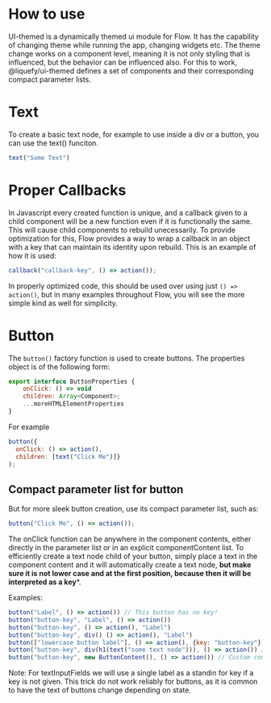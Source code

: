 # How to use

UI-themed is a dynamically themed ui module for Flow. It has the capability of changing theme while running the app, changing widgets etc. The theme change works on a component level, meaning it is not only styling that is influenced, but the behavior can be influenced also. For this to work, @liquefy/ui-themed defines a set of components and their corresponding compact parameter lists. 


# Text

To create a basic text node, for example to use inside a div or a button, you can use the text() funciton. 

```js
text("Some Text")
```

# Proper Callbacks

In Javascript every created function is unique, and a callback given to a child component will be a new function even if it is functionally the same. This will cause child components to rebuild unecessarily. To provide optimization for this, Flow provides a way to wrap a callback in an object with a key that can maintain its identity upon rebuild. This is an example of how it is used:

```js
callback("callback-key", () => action());
```

In properly optimized code, this should be used over using just `() => action()`, but in many examples throughout Flow, you will see the more simple kind as well for simplicity.


# Button

The `button()` factory function is used to create buttons. The properties object is of the following form: 

```js
export interface ButtonProperties {
    onClick: () => void
    children: Array<Component>;
    ...moreHTMLElementProperties
}
```

For example

```js
button({
  onClick: () => action(), 
  children: [text("Click Me")]}
);
```
## Compact parameter list for button

But for more sleek button creation, use its compact parameter list, such as:

```js
button("Click Me", () => action());
```

The onClick function can be anywhere in the component contents, either directly in the parameter list or in an explicit componentContent list.
To efficiently create a text node child of your button, simply place a text in the component content and it will automatically create a text node, **but make sure it is not lower case and at the first position, because then it will be interpreted as a key***. 

Examples: 
```js
button("Label", () => action()) // This button has no key!
button("button-key", "Label", () => action())
button("button-key", () => action(), "Label")
button("button-key", div() () => action(), "Label")
button(["lowercase button label"], () => action(), {key: "button-key"})
button("button-key", div(h1(text("some text node"))), () => action()) // Button with HTML content
button("button-key", new ButtonContent(), () => action()) // Custom component as content
```

Note: For textInputFields we will use a single label as a standin for key if a key is not given. This trick do not work reliably for buttons, as it is common to have the text of buttons change depending on state. 